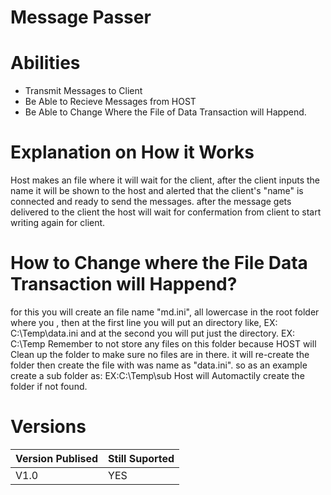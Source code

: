 # Message Passer

# Abilities
- Transmit Messages to Client
- Be Able to Recieve Messages from HOST
- Be Able to Change Where the File of Data Transaction will Happend.

# Explanation on How it Works
Host makes an file where it will wait for the client, after the client inputs the name it will be shown to the host and alerted that the client's "name" is connected and ready to send the messages.
after the message gets delivered to the client the host will wait for confermation from client to start writing again for client.

# How to Change where the File Data Transaction will Happend?
for this you will create an file name "md.ini", all lowercase in the root folder where you , then at the first line you will put an directory like,
EX: C:\Temp\data.ini
and at the second you will put just the directory.
EX: C:\Temp
Remember to not store any files on this folder because HOST will Clean up the folder to make sure no files are in there.
it will re-create the folder then create the file with was name as "data.ini".
so as an example create a sub folder as:
EX:C:\Temp\sub
Host will Automactily create the folder if not found.

# Versions

| Version Publised | Still Suported |
|------------------|----------------|
|      V1.0        |       YES      |
